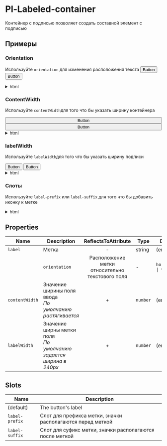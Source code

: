 # Pl-Labeled-container
Контейнер с подписью позволяет создать составной элемент с подписью

<pl-labeled-container label="Текст подписи"></pl-labeled-container>

## Примеры

### Orientation
Используйте `orientation` для изменения расположения текста
<pl-labeled-container label="horizontal orientation" orientation="horizontal" label-width="130">
    <button>Button</button>
</pl-labeled-container>
<br>
<pl-labeled-container label="vertical orientation">
    <button>Button</button>
</pl-labeled-container>

<details>
    <summary>html</summary>

    <pl-labeled-container label="horizontal orientation" orientation="horizontal" label-width="130">
        <button>Button</button>
    </pl-labeled-container>

    <pl-labeled-container label="vertical orientation">
        <button>Button</button>
    </pl-labeled-container>
</details>

### ContentWidth
Используйте `сontentWidth`для того что бы указать ширину контейнера

<pl-labeled-container label="content-width=100" orientation="horizontal" label-width="120" content-width="100">
    <button style="width: 100%">Button</button>
</pl-labeled-container>
<pl-labeled-container label="content-width=200" orientation="horizontal" label-width="120" content-width="200">
    <button style="width: 100%">Button</button>
</pl-labeled-container>

<details>
    <summary>html</summary>

    <pl-labeled-container label="content-width=100" orientation="horizontal" label-width="120" content-width="100">
        <button style="width: 100%">Button</button>
    </pl-labeled-container>
    <pl-labeled-container label="content-width=200" orientation="horizontal" label-width="120" content-width="200">
        <button style="width: 100%">Button</button>
    </pl-labeled-container>
</details>

### labelWidth
Используйте `labelWidth`для того что бы указать ширину подписи

<pl-labeled-container label="labelWidth=100" orientation="horizontal" label-width="120">
    <button>Button</button>
</pl-labeled-container>
<pl-labeled-container label="labelWidth=80" orientation="horizontal" label-width="90">
    <button>Button</button>
</pl-labeled-container>

<details>
    <summary>html</summary>

    <pl-labeled-container label="labelWidth=100" orientation="horizontal" label-width="120">
        <button>Button</button>
    </pl-labeled-container>
    <pl-labeled-container label="labelWidth=80" orientation="horizontal" label-width="90">
        <button>Button</button>
    </pl-labeled-container>
</details>

### Слоты
Используйте `label-prefix` или `label-suffix` для того что бы добавить иконку к метке
<pl-labeled-container label="Текст" label-width="60" orientation="horizontal">
    <pl-icon slot="label-prefix" variant="primary" iconset="pl-default" size="16" icon="settings"></pl-icon>
</pl-labeled-container>
<br>
<pl-labeled-container label="Текст" label-width="60" orientation="horizontal">
    <pl-icon slot="label-suffix" variant="primary" iconset="pl-default" size="16" icon="settings"></pl-icon>
</pl-labeled-container>

<details>
    <summary>html</summary>

    <pl-labeled-container label="Текст" label-width="60" orientation="horizontal">
        <pl-icon slot="label-prefix" variant="primary" iconset="pl-default" size="16" icon="settings"></pl-icon>
    </pl-labeled-container>
    <br>
    <pl-labeled-container label="Текст" label-width="60" orientation="horizontal">
        <pl-icon slot="label-suffix" variant="primary" iconset="pl-default" size="16" icon="settings"></pl-icon>
    </pl-labeled-container>
</details>

## Properties

| Name  | Description  | ReflectsToAttribute | Type | Default
|---|---|:----:|---|---|
| `label` | Метка  | - | string |  (empty) 
| | `orientation` | Расположение метки относительно текстового поля | - | `horizontal \| vertical` | `vertical`
| `contentWidth` | Значение ширины поля ввода<br> *По умолчанию растягивается*  |  + | `number` | (empty)
| `labelWidth` | Значение ширны метки поля<br> *По умолчанию задается ширина в 240px*  |  + | `number` | (empty)


## Slots

| Name  | Description  
|---|---
| (default) | The button's label 
| `label-prefix` | Слот для префикса метки, значки располагаются перед меткой
| `label-suffix` | Слот для суфикс метки, значки располагаются после меткой